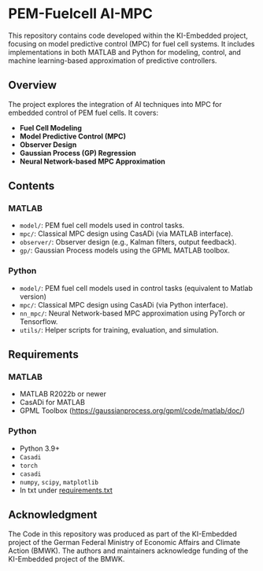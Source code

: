 # PEM-Fuelcell AI-MPC

This repository contains code developed within the KI-Embedded project, focusing on model predictive control (MPC) for fuel cell systems. It includes implementations in both MATLAB and Python for modeling, control, and machine learning-based approximation of predictive controllers.

## Overview

The project explores the integration of AI techniques into MPC for embedded control of PEM fuel cells. It covers:

- **Fuel Cell Modeling**
- **Model Predictive Control (MPC)**
- **Observer Design**
- **Gaussian Process (GP) Regression**
- **Neural Network-based MPC Approximation**

## Contents

### MATLAB
- `model/`: PEM fuel cell models used in control tasks.
- `mpc/`: Classical MPC design using CasADi (via MATLAB interface).
- `observer/`: Observer design (e.g., Kalman filters, output feedback).
- `gp/`: Gaussian Process models using the GPML MATLAB toolbox.

### Python
- `model/`: PEM fuel cell models used in control tasks (equivalent to Matlab version)
- `mpc/`: Classical MPC design using CasADi (via Python interface).
- `nn_mpc/`: Neural Network-based MPC approximation using PyTorch or Tensorflow.
- `utils/`: Helper scripts for training, evaluation, and simulation.

## Requirements

### MATLAB
- MATLAB R2022b or newer
- CasADi for MATLAB
- GPML Toolbox (https://gaussianprocess.org/gpml/code/matlab/doc/)

### Python
- Python 3.9+
- `Casadi`
- `torch`
- `casadi`
- `numpy`, `scipy`, `matplotlib`
- In txt under [requirements.txt](requirements.txt)

## Acknowledgment
The Code in this repository was produced as part of the KI-Embedded project of the German Federal Ministry of Economic Affairs and Climate Action (BMWK).
The authors and maintainers acknowledge funding of the KI-Embedded project of the BMWK.
